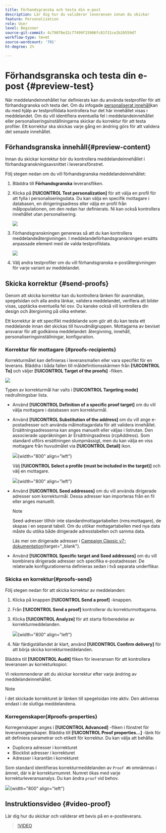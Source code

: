 ```yaml
---
title: Förhandsgranska och testa din e-post
description: Lär dig hur du validerar leveransen innan du skickar
feature: Personalization
role: User
level: Beginner
source-git-commit: 4c79078e32c77499f15906fc81f31ce2b26559d7
workflow-type: tm+mt
source-wordcount: '701'
ht-degree: 2%

---
```


# Förhandsgranska och testa din e-post {#preview-test}

När meddelandeinnehållet har definierats kan du använda testprofiler för att förhandsgranska och testa det. Om du infogade [personaliserat innehåll](personalize.md)kan du med hjälp av testprofildata kontrollera hur det här innehållet visas i meddelandet. Om du vill identifiera eventuella fel i meddelandeinnehållet eller personaliseringsinställningarna skickar du korrektur för att testa profiler. Ett korrektur ska skickas varje gång en ändring görs för att validera det senaste innehållet.

## Förhandsgranska innehåll{#preview-content}

Innan du skickar korrektur bör du kontrollera meddelandeinnehållet i förhandsgranskningsavsnittet i leveransfönstret.

Följ stegen nedan om du vill förhandsgranska meddelandeinnehållet:

1. Bläddra till **Förhandsgranska** leveransfliken.
1. Klicka på **[!UICONTROL Test personalization]** för att välja en profil för att fylla i personaliseringsdata. Du kan välja en specifik mottagare i databasen, en dirigeringsadress eller välja en profil från målpopulationen, om den redan har definierats. Ni kan också kontrollera innehållet utan personalisering.

   ![](assets/test-personalization.png)

1. Förhandsgranskningen genereras så att du kan kontrollera meddelandeåtergivningen. I meddelandeförhandsgranskningen ersätts anpassade element med de valda testprofildata.

   ![](assets/test-personalization-with-a-recipient.png)

1. Välj andra testprofiler om du vill förhandsgranska e-poståtergivningen för varje variant av meddelandet.

## Skicka korrektur {#send-proofs}

Genom att skicka korrektur kan du kontrollera länken för avanmälan, spegelsidan och alla andra länkar, validera meddelandet, verifiera att bilder visas, upptäcka eventuella fel osv. Du kanske också vill kontrollera din design och återgivning på olika enheter.

Ett korrektur är ett specifikt meddelande som gör att du kan testa ett meddelande innan det skickas till huvudmålgruppen. Mottagarna av beviset ansvarar för att godkänna meddelandet: återgivning, innehåll, personaliseringsinställningar, konfiguration.

### Korrektur för mottagare {#proofs-recipients}

Korrekturmålet kan definieras i leveransmallen eller vara specifikt för en leverans. Bläddra i båda fallen till måldefinitionsskärmen från **[!UICONTROL To]** och väljer **[!UICONTROL Target of the proofs]** -fliken.

![](assets/target-of-proofs.png)

Typen av korrekturmål har valts i **[!UICONTROL Targeting mode]** nedrullningsbar lista.

* Använd **[!UICONTROL Definition of a specific proof target]** om du vill välja mottagare i databasen som korrekturmål.
* Använd **[!UICONTROL Substitution of the address]** om du vill ange e-postadresser och använda målmottagardata för att validera innehållet. Ersättningsadresserna kan anges manuellt eller väljas i listrutan. Den associerade uppräkningen är Ersättningsadress (rcpAddress).
Som standard utförs ersättningen slumpmässigt, men du kan välja en viss mottagare från huvudmålet via  **[!UICONTROL Detail]** ikon.

   ![](assets/target-of-proofs-substitution-details.png){width="800" align="left"}

   Välj **[!UICONTROL Select a profile (must be included in the target)]** och välj en mottagare.

   ![](assets/target-of-proofs-substitution.png){width="800" align="left"}


* Använd **[!UICONTROL Seed addresses]**  om du vill använda dirigerade adresser som korrekturmål. Dessa adresser kan importeras från en fil eller anges manuellt.

   >[!NOTE]
   >
   >Seed-adresser tillhör inte standardmottagartabellen (nms:mottagare), de skapas i en separat tabell. Om du utökar mottagartabellen med nya data måste du utöka både dirigerade adresstabellen och samma data.

   Läs mer om dirigerade adresser i [Campaign Classic v7-dokumentation](https://experienceleague.adobe.com/docs/campaign-classic/using/sending-messages/using-seed-addresses/about-seed-addresses.htmll){target="_blank"}.

* Använd **[!UICONTROL Specific target and Seed addresses]** om du vill kombinera dirigerade adresser och specifika e-postadresser. De relaterade konfigurationerna definieras sedan i två separata underflikar.

### Skicka en korrektur{#proofs-send}

Följ stegen nedan för att skicka korrektur av meddelanden:

1. Klicka på knappen **[!UICONTROL Send a proof]** -knappen.
1. Från **[!UICONTROL Send a proof]** kontrollerar du korrekturmottagarna.
1. Klicka **[!UICONTROL Analyze]** för att starta förberedelse av korrekturmeddelanden.

   ![](assets/send-proof-analyze.png){width="800" align="left"}

1. När färdigställandet är klart, använd **[!UICONTROL Confirm delivery]** för att börja skicka korrekturmeddelanden.

Bläddra till **[!UICONTROL Audit]** fliken för leveransen för att kontrollera leveransen av korrekturkopior.

Vi rekommenderar att du skickar korrektur efter varje ändring av meddelandeinnehållet.

>[!NOTE]
>
>I det skickade korrekturet är länken till spegelsidan inte aktiv. Den aktiveras endast i de slutliga meddelandena.

### Korregenskaper{#proofs-properties}

Korregenskaper anges i **[!UICONTROL Advanced]** -fliken i fönstret för leveransegenskaper. Bläddra till **[!UICONTROL Proof properties...]** -länk för att definiera parametrar och etikett för korrektur. Du kan välja att behålla:

* Duplicera adresser i korrekturet
* Blocklist adresser i korrekturet
* Adresser i karantän i korrekturet

Som standard identifieras korrekturmeddelanden av `Proof #N` omnämnas i ämnet, där `N` är korrekturnumret. Numret ökas med varje korrekturleveransanalys. Du kan ändra `proof` vid behov.

![](assets/proof-parameters.png){width="800" align="left"}


## Instruktionsvideo {#video-proof}

Lär dig hur du skickar och validerar ett bevis på en e-postleverans.

>[!VIDEO](https://video.tv.adobe.com/v/333404)
